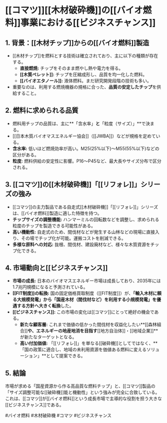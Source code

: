 # [[コマツ]][[木材破砕機]]の[[バイオ燃料]]事業における[[ビジネスチャンス]]

## 1. 背景：[[木材チップ]]からの[[バイオ燃料]]製造

- [[木材チップ]]を燃料とする技術は確立されており、主に以下の種類が存在する。
    - **直接燃焼:** チップをそのまま燃やし熱や電力を得る。
    - **[[木質ペレット]]:** チップを圧縮成形し、品質を均一化した燃料。
    - **[[バイオエタノール]]:** 液体燃料。まだ研究開発段階の技術も多い。
- 重要なのは、利用する燃焼機器の規格に合った、**品質の安定したチップ**を供給すること。

## 2. 燃料に求められる品質

- 燃料用チップの品質は、主に**「含水率」**と**「粒度（サイズ）」**で決まる。
- [[日本木質バイオマスエネルギー協会]]（[[JWBA]]）などが規格を定めている。
- **含水率:** 低いほど燃焼効率が高い。M25(25%以下)～M55(55%以下)などの区分がある。
- **粒度:** 燃料供給の安定性に影響。P16～P45など、最大長やサイズ分布で区分される。

## 3. [[コマツ]]の[[木材破砕機]]「[[リフォレ]]」シリーズの強み

- [[コマツ]]の主力製品である自走式[[木材破砕機]]「[[リフォレ]]」シリーズは、[[バイオ燃料]]製造に適した特徴を持つ。
- **チップサイズの調整機能:** ハンマーミルの回転数などを調整し、求められる粒度のチップを製造できる可能性がある。
- **高い機動性:** 自走式のため、間伐材などが発生する山林などの現場に直接入り、その場でチップ化が可能。運搬コストを削減できる。
- **多様な原料への対応:** 抜根、間伐材、建設廃材など、様々な木質資源をチップ化できる。

## 4. 市場動向と[[ビジネスチャンス]]

- **市場の成長:** 日本のバイオマスエネルギー市場は成長しており、2035年には1.7兆円規模になると予測されている。
- **[[FIT制度]]の転換:** 国の固定価格買取制度（[[FIT制度]]）が、**「輸入木材に頼る大規模発電」から「国産木材（間伐材など）を利用する小規模発電」を優遇する方針へ大きく転換**した。
- **[[ビジネスチャンス]]:** この市場の変化は[[コマツ]]にとって絶好の機会である。
    - **新たな顧客層:** これまで価値の低かった間伐材を収益化したい**[[森林組合]]**や、エネルギーの地産地消を目指す**[[地方自治体]]・[[地域企業]]**が新たなターゲットとなる。
    - **高い付加価値:** 「[[リフォレ]]」を単なる[[破砕機]]としてではなく、**「国の政策に適合し、地域の未利用資源を価値ある燃料に変えるソリューション」**として提案できる。

## 5. 結論

市場が求める「国産資源から作る高品質な燃料チップ」と、[[コマツ]]製品の「サイズ調整可能な[[破砕機]]能と機動性」という強みが完全に合致している。これは、[[コマツ]]が[[バイオ燃料]]という成長市場で主導的な役割を担う大きな[[ビジネスチャンス]]である。

#バイオ燃料 #木材破砕機 #コマツ #ビジネスチャンス